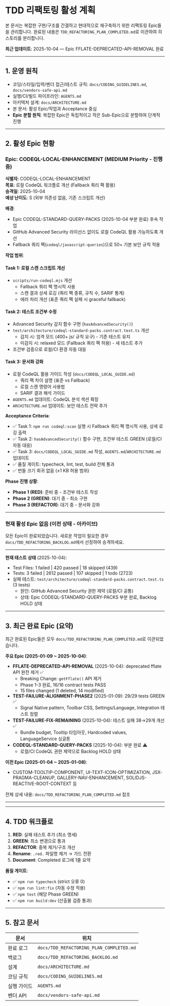 # TDD 리팩토링 활성 계획

본 문서는 복잡한 구현/구조를 간결하고 현대적으로 재구축하기 위한 리팩토링
Epic들을 관리합니다. 완료된 내용은 `TDD_REFACTORING_PLAN_COMPLETED.md`로
이관하여 히스토리를 분리합니다.

**최근 업데이트**: 2025-10-04 — Epic FFLATE-DEPRECATED-API-REMOVAL 완료

---

## 1. 운영 원칙

- 코딩/스타일/입력/벤더 접근/테스트 규칙: `docs/CODING_GUIDELINES.md`,
  `docs/vendors-safe-api.md`
- 실행/CI/빌드 파이프라인: `AGENTS.md`
- 아키텍처 설계: `docs/ARCHITECTURE.md`
- 본 문서: 활성 Epic/작업과 Acceptance 중심
- **Epic 분할 원칙**: 복잡한 Epic은 독립적이고 작은 Sub-Epic으로 분할하여 단계적
  진행

---

## 2. 활성 Epic 현황

### Epic: CODEQL-LOCAL-ENHANCEMENT (MEDIUM Priority - 진행 중)

**식별자**: CODEQL-LOCAL-ENHANCEMENT  
**목표**: 로컬 CodeQL 워크플로 개선 (Fallback 쿼리 팩 활용)  
**승격일**: 2025-10-04  
**예상 난이도**: S (외부 의존성 없음, 기존 스크립트 개선)

**배경**:

- Epic CODEQL-STANDARD-QUERY-PACKS (2025-10-04 부분 완료) 후속 작업
- GitHub Advanced Security 라이선스 없이도 로컬 CodeQL 활용 가능하도록 개선
- Fallback 쿼리 팩(`codeql/javascript-queries`)으로 50+ 기본 보안 규칙 적용

**작업 범위**:

#### Task 1: 로컬 스캔 스크립트 개선

- `scripts/run-codeql.mjs` 개선
  - Fallback 쿼리 팩 명시적 사용
  - 스캔 결과 상세 로깅 (쿼리 팩 종류, 규칙 수, SARIF 통계)
  - 에러 처리 개선 (표준 쿼리 팩 실패 시 graceful fallback)

#### Task 2: 테스트 조건부 수정

- Advanced Security 감지 함수 구현 (`hasAdvancedSecurity()`)
- `test/architecture/codeql-standard-packs.contract.test.ts` 개선
  - 감지 시: 엄격 모드 (400+ js/ 규칙 요구) - 기존 테스트 유지
  - 미감지 시: relaxed 모드 (Fallback 쿼리 팩 허용) - 새 테스트 추가
- 조건부 검증으로 로컬/CI 환경 자동 대응

#### Task 3: 문서화 강화

- 로컬 CodeQL 활용 가이드 작성 (`docs/CODEQL_LOCAL_GUIDE.md`)
  - 쿼리 팩 차이 설명 (표준 vs Fallback)
  - 로컬 스캔 명령어 사용법
  - SARIF 결과 해석 가이드
- `AGENTS.md` 업데이트: CodeQL 분석 섹션 확장
- `ARCHITECTURE.md` 업데이트: 보안 테스트 전략 추가

**Acceptance Criteria**:

- ✅ Task 1: `npm run codeql:scan` 실행 시 Fallback 쿼리 팩 명시적 사용, 상세
  로깅 출력
- ✅ Task 2: `hasAdvancedSecurity()` 함수 구현, 조건부 테스트 GREEN (로컬/CI
  자동 대응)
- ✅ Task 3: `docs/CODEQL_LOCAL_GUIDE.md` 작성, `AGENTS.md`/`ARCHITECTURE.md`
  업데이트
- ✅ 품질 게이트: typecheck, lint, test, build 전체 통과
- ✅ 번들 크기 회귀 없음 (±1 KB 허용 범위)

**Phase 진행 상황**:

- **Phase 1 (RED)**: 준비 중 - 조건부 테스트 작성
- **Phase 2 (GREEN)**: 대기 중 - 최소 구현
- **Phase 3 (REFACTOR)**: 대기 중 - 문서화 강화

---

### 현재 활성 Epic 없음 (이전 상태 - 아카이브)

모든 Epic이 완료되었습니다. 새로운 작업이 필요한 경우
`docs/TDD_REFACTORING_BACKLOG.md`에서 선정하여 승격하세요.

---

**현재 테스트 상태** (2025-10-04):

- Test Files: 1 failed | 420 passed | 18 skipped (439)
- Tests: 3 failed | 2612 passed | 107 skipped | 1 todo (2723)
- 실패 테스트: `test/architecture/codeql-standard-packs.contract.test.ts` (3
  tests)
  - 원인: GitHub Advanced Security 권한 제약 (로컬/CI 공통)
  - 상태: Epic CODEQL-STANDARD-QUERY-PACKS 부분 완료, Backlog HOLD 상태

---

## 3. 최근 완료 Epic (요약)

최근 완료된 Epic들은 모두 `docs/TDD_REFACTORING_PLAN_COMPLETED.md`로
이관되었습니다.

**주요 Epic (2025-01-09 ~ 2025-10-04)**:

- **FFLATE-DEPRECATED-API-REMOVAL** (2025-10-04): deprecated fflate API 완전
  제거 ✅
  - Breaking Change: `getFflate()` API 제거
  - Phase 1-3 완료, 16/16 contract tests PASS
  - 15 files changed (1 deleted, 14 modified)
- **TEST-FAILURE-ALIGNMENT-PHASE2** (2025-01-09): 29/29 tests GREEN ✅
  - Signal Native pattern, Toolbar CSS, Settings/Language, Integration 테스트
    정렬
- **TEST-FAILURE-FIX-REMAINING** (2025-10-04): 테스트 실패 38→29개 개선 ✅
  - Bundle budget, Tooltip 타임아웃, Hardcoded values, LanguageService 싱글톤
- **CODEQL-STANDARD-QUERY-PACKS** (2025-10-04): 부분 완료 ⚠️
  - 로컬/CI CodeQL 권한 제약으로 Backlog HOLD 상태

**이전 Epic (2025-01-04 ~ 2025-01-08)**:

- CUSTOM-TOOLTIP-COMPONENT, UI-TEXT-ICON-OPTIMIZATION, JSX-PRAGMA-CLEANUP,
  GALLERY-NAV-ENHANCEMENT, SOLIDJS-REACTIVE-ROOT-CONTEXT 등

전체 상세 내용: `docs/TDD_REFACTORING_PLAN_COMPLETED.md` 참조

---

---

## 4. TDD 워크플로

1. **RED**: 실패 테스트 추가 (최소 명세)
2. **GREEN**: 최소 변경으로 통과
3. **REFACTOR**: 중복 제거/구조 개선
4. **Rename**: `.red.` 파일명 제거 → 가드 전환
5. **Document**: Completed 로그에 1줄 요약

**품질 게이트**:

- ✅ `npm run typecheck` (strict 오류 0)
- ✅ `npm run lint:fix` (자동 수정 적용)
- ✅ `npm test` (해당 Phase GREEN)
- ✅ `npm run build:dev` (산출물 검증 통과)

---

## 5. 참고 문서

| 문서        | 위치                                     |
| ----------- | ---------------------------------------- |
| 완료 로그   | `docs/TDD_REFACTORING_PLAN_COMPLETED.md` |
| 백로그      | `docs/TDD_REFACTORING_BACKLOG.md`        |
| 설계        | `docs/ARCHITECTURE.md`                   |
| 코딩 규칙   | `docs/CODING_GUIDELINES.md`              |
| 실행 가이드 | `AGENTS.md`                              |
| 벤더 API    | `docs/vendors-safe-api.md`               |
